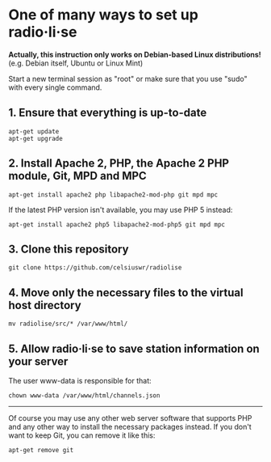 # One of many ways to set up radio·li·se

**Actually, this instruction only works on Debian-based Linux distributions!** (e.g. Debian itself, Ubuntu or Linux Mint)

Start a new terminal session as "root" or make sure that you use "sudo" with every single command.

## 1. Ensure that everything is up-to-date

    apt-get update
    apt-get upgrade
    
## 2. Install Apache 2, PHP, the Apache 2 PHP module, Git, MPD and MPC
    
    apt-get install apache2 php libapache2-mod-php git mpd mpc
    
If the latest PHP version isn't available, you may use PHP 5 instead:

    apt-get install apache2 php5 libapache2-mod-php5 git mpd mpc
    
## 3. Clone this repository
    
    git clone https://github.com/celsiuswr/radiolise
    
## 4. Move only the necessary files to the virtual host directory
    
    mv radiolise/src/* /var/www/html/
    
## 5. Allow radio·li·se to save station information on your server

The user www-data is responsible for that:
    
    chown www-data /var/www/html/channels.json
-----
Of course you may use any other web server software that supports PHP and any other way to install the necessary packages instead. If you don't want to keep Git, you can remove it like this:

    apt-get remove git
